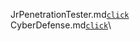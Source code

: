 JrPenetrationTester.md[`click`](JrPenetrationTester.md)\
CyberDefense.md[`click`](CyberDefense.md)\
